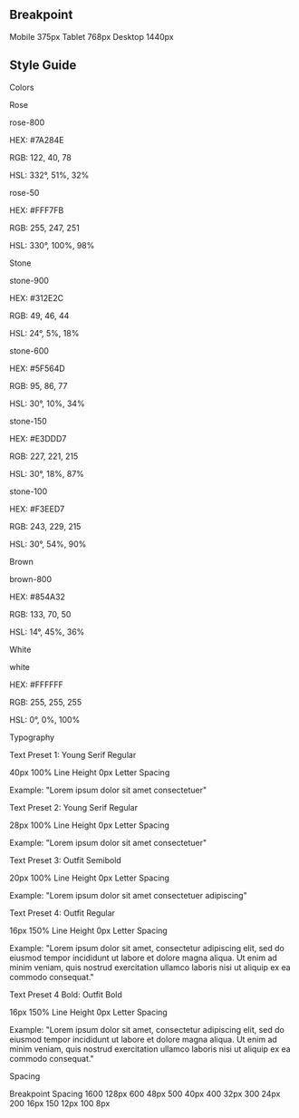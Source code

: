 ## Breakpoint
Mobile 375px
Tablet 768px
Desktop 1440px

## Style Guide

Colors

Rose

rose-800

HEX: #7A284E

RGB: 122, 40, 78

HSL: 332°, 51%, 32%

rose-50

HEX: #FFF7FB

RGB: 255, 247, 251

HSL: 330°, 100%, 98%

Stone

stone-900

HEX: #312E2C

RGB: 49, 46, 44

HSL: 24°, 5%, 18%

stone-600

HEX: #5F564D

RGB: 95, 86, 77

HSL: 30°, 10%, 34%

stone-150

HEX: #E3DDD7

RGB: 227, 221, 215

HSL: 30°, 18%, 87%

stone-100

HEX: #F3EED7

RGB: 243, 229, 215

HSL: 30°, 54%, 90%

Brown

brown-800

HEX: #854A32

RGB: 133, 70, 50

HSL: 14°, 45%, 36%

White

white

HEX: #FFFFFF

RGB: 255, 255, 255

HSL: 0°, 0%, 100%

Typography

Text Preset 1: Young Serif Regular

40px 100% Line Height 0px Letter Spacing

Example: "Lorem ipsum dolor sit amet consectetuer"

Text Preset 2: Young Serif Regular

28px 100% Line Height 0px Letter Spacing

Example: "Lorem ipsum dolor sit amet consectetuer"

Text Preset 3: Outfit Semibold

20px 100% Line Height 0px Letter Spacing

Example: "Lorem ipsum dolor sit amet consectetuer adipiscing"

Text Preset 4: Outfit Regular

16px 150% Line Height 0px Letter Spacing

Example: "Lorem ipsum dolor sit amet, consectetur adipiscing elit, sed do eiusmod tempor incididunt ut labore et dolore magna aliqua. Ut enim ad minim veniam, quis nostrud exercitation ullamco laboris nisi ut aliquip ex ea commodo consequat."

Text Preset 4 Bold: Outfit Bold

16px 150% Line Height 0px Letter Spacing

Example: "Lorem ipsum dolor sit amet, consectetur adipiscing elit, sed do eiusmod tempor incididunt ut labore et dolore magna aliqua. Ut enim ad minim veniam, quis nostrud exercitation ullamco laboris nisi ut aliquip ex ea commodo consequat."

Spacing

Breakpoint	Spacing
1600	128px
600	48px
500	40px
400	32px
300	24px
200	16px
150	12px
100	8px